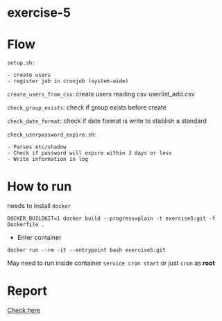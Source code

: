 # exercise-5

# Flow

`setup.sh:`

    - create users
    - register job in cronjob (system-wide)

`create_users_from_csv`: create users reading csv userlist_add.csv

`check_group_exists`: check if group exists before create

`check_date_format`: check if date format is write to stablish a standard

`check_userpassword_expire.sh`:

    - Parses etc/shadow
    - Check if password will expire within 3 days or less
    - Write information in log

# How to run

needs to install `docker`

`DOCKER_BUILDKIT=1 docker build --progress=plain -t exercise5:git -f Dockerfile .`

- Enter container

`docker run --rm -it --entrypoint bash exercise5:git`

May need to run inside container `service cron start` or just `cron` as **root**

# Report
[Check here](report.md)